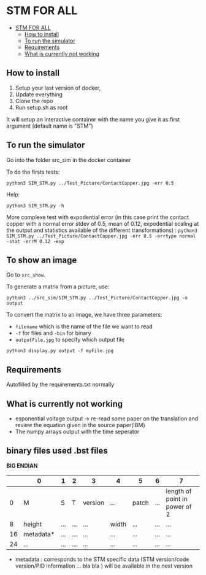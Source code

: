 # STM FOR ALL

- [STM FOR ALL](#stm-for-all)
  - [How to install](#how-to-install)
  - [To run the simulator](#to-run-the-simulator)
  - [Requirements](#requirements)
  - [What is currently not working](#what-is-currently-not-working)
  
## How to install

1. Setup your last version of docker,
2. Update everything
3. Clone the repo
4. Run setup.sh as root

It will setup an interactive container with the name you give it as first argument (default name is "STM")

## To run the simulator

Go into the folder src\_sim in the docker container

To do the firsts tests:

`python3 SIM_STM.py ../Test_Picture/ContactCopper.jpg -err 0.5`

Help:

`python3 SIM_STM.py -h`

More complexe test with expodential error (in this case print the contact copper with a normal error stdev of 0.5, mean of 0.12, expodential scaling at the output and statistics available of the different transformations) :
`python3 SIM_STM.py ../Test_Picture/ContactCopper.jpg -err 0.5 -errtype normal -stat -errM 0.12 -exp`

## To show an image

Go to `src_show`.

To generate a matrix from a picture, use:

```
python3 ../src_sim/SIM_STM.py ../Test_Picture/ContactCopper.jpg -o output
```

To convert the matrix to an image, we have three parameters:

* `filename` which is the name of the file we want to read
* `-f` for files and `-bin` for binary
* `outputFile.jpg` to specify which output file

```
python3 display.py output -f myFile.jpg
```


## Requirements

Autofilled by the requirements.txt normally


## What is currently not working

* exponential voltage output -> re-read some paper on the translation and review the equation given in the source paper(IBM)
* The numpy arrays output with the time seperator

## binary files used .bst files
****BIG ENDIAN****

||0|1|2|3|4|5|6|7|
|-|-|-|-|-|-|-|-|-|
|0|M|S|T|version|...|patch|...|length of point in power of 2|
|8|height|...|...|...|width|...|...|...|
|16|metadata*|...|...|...|...|...|...|...|
|24|...|...|...|...|...|...|...|...|

* metadata : corresponds to the STM specific data (STM version/code version/PID information ... bla bla ) will be available in the next version

